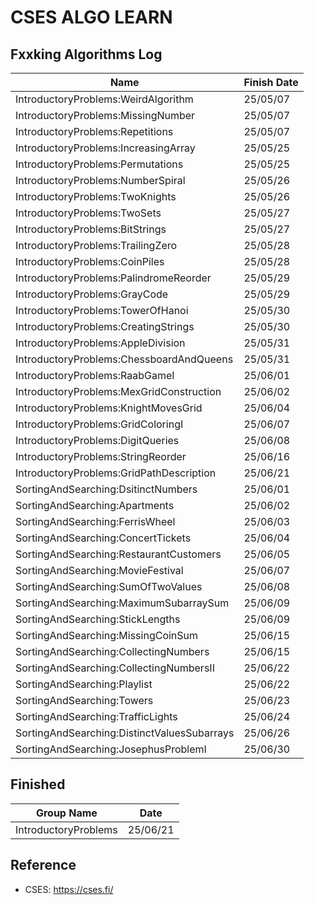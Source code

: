 # CSES ALGO LEARN

## Fxxking Algorithms Log

|Name|Finish Date|
|-|-|
|IntroductoryProblems:WeirdAlgorithm|25/05/07|
|IntroductoryProblems:MissingNumber|25/05/07|
|IntroductoryProblems:Repetitions|25/05/07|
|IntroductoryProblems:IncreasingArray|25/05/25|
|IntroductoryProblems:Permutations|25/05/25|
|IntroductoryProblems:NumberSpiral|25/05/26|
|IntroductoryProblems:TwoKnights|25/05/26|
|IntroductoryProblems:TwoSets|25/05/27|
|IntroductoryProblems:BitStrings|25/05/27|
|IntroductoryProblems:TrailingZero|25/05/28|
|IntroductoryProblems:CoinPiles|25/05/28|
|IntroductoryProblems:PalindromeReorder|25/05/29|
|IntroductoryProblems:GrayCode|25/05/29|
|IntroductoryProblems:TowerOfHanoi|25/05/30|
|IntroductoryProblems:CreatingStrings|25/05/30|
|IntroductoryProblems:AppleDivision|25/05/31|
|IntroductoryProblems:ChessboardAndQueens|25/05/31|
|IntroductoryProblems:RaabGameI|25/06/01|
|IntroductoryProblems:MexGridConstruction|25/06/02|
|IntroductoryProblems:KnightMovesGrid|25/06/04|
|IntroductoryProblems:GridColoringI|25/06/07|
|IntroductoryProblems:DigitQueries|25/06/08|
|IntroductoryProblems:StringReorder|25/06/16|
|IntroductoryProblems:GridPathDescription|25/06/21|
|SortingAndSearching:DsitinctNumbers|25/06/01|
|SortingAndSearching:Apartments|25/06/02|
|SortingAndSearching:FerrisWheel|25/06/03|
|SortingAndSearching:ConcertTickets|25/06/04|
|SortingAndSearching:RestaurantCustomers|25/06/05|
|SortingAndSearching:MovieFestival|25/06/07|
|SortingAndSearching:SumOfTwoValues|25/06/08|
|SortingAndSearching:MaximumSubarraySum|25/06/09|
|SortingAndSearching:StickLengths|25/06/09|
|SortingAndSearching:MissingCoinSum|25/06/15|
|SortingAndSearching:CollectingNumbers|25/06/15|
|SortingAndSearching:CollectingNumbersII|25/06/22|
|SortingAndSearching:Playlist|25/06/22|
|SortingAndSearching:Towers|25/06/23|
|SortingAndSearching:TrafficLights|25/06/24|
|SortingAndSearching:DistinctValuesSubarrays|25/06/26|
|SortingAndSearching:JosephusProblemI|25/06/30|

## Finished

| Group Name | Date |
|-|-|
|IntroductoryProblems | 25/06/21|

## Reference

- CSES: <https://cses.fi/>
